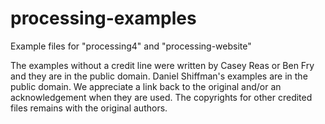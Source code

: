 # processing-examples
Example files for "processing4" and "processing-website"

The examples without a credit line were written by Casey Reas or Ben Fry and they are in the public domain. Daniel Shiffman's examples are in the public domain. We appreciate a link back to the original and/or an acknowledgement when they are used. The copyrights for other credited files remains with the original authors.
